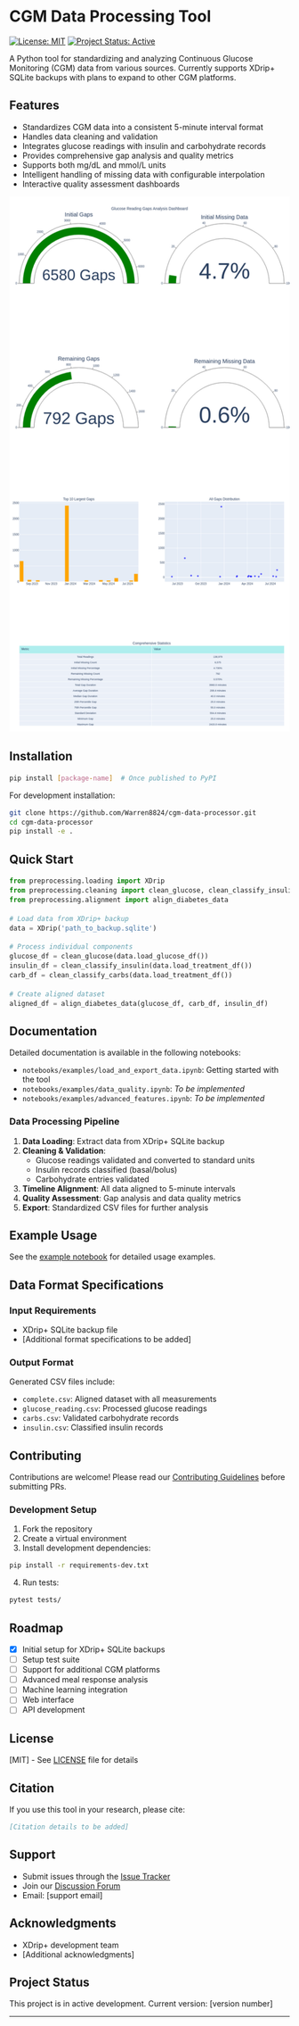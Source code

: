 # CGM Data Processing Tool

[![License: MIT](https://img.shields.io/badge/License-MIT-yellow.svg)](https://opensource.org/licenses/MIT)
[![Project Status: Active](https://www.repostatus.org/badges/latest/active.svg)](https://www.repostatus.org/#active)

A Python tool for standardizing and analyzing Continuous Glucose Monitoring (CGM) data from various sources. Currently supports XDrip+ SQLite backups with plans to expand to other CGM platforms.

## Features

- Standardizes CGM data into a consistent 5-minute interval format
- Handles data cleaning and validation
- Integrates glucose readings with insulin and carbohydrate records
- Provides comprehensive gap analysis and quality metrics
- Supports both mg/dL and mmol/L units
- Intelligent handling of missing data with configurable interpolation
- Interactive quality assessment dashboards


![cgm_quality_dashboard](https://github.com/Warren8824/cgm-data-processor/blob/main/notebooks%2Fexamples%2Fimg%2Fgaps_dashboard.png)

## Installation

```bash
pip install [package-name]  # Once published to PyPI
```

For development installation:
```bash
git clone https://github.com/Warren8824/cgm-data-processor.git
cd cgm-data-processor
pip install -e .
```

## Quick Start

```python
from preprocessing.loading import XDrip
from preprocessing.cleaning import clean_glucose, clean_classify_insulin, clean_classify_carbs
from preprocessing.alignment import align_diabetes_data

# Load data from XDrip+ backup
data = XDrip('path_to_backup.sqlite')

# Process individual components
glucose_df = clean_glucose(data.load_glucose_df())
insulin_df = clean_classify_insulin(data.load_treatment_df())
carb_df = clean_classify_carbs(data.load_treatment_df())

# Create aligned dataset
aligned_df = align_diabetes_data(glucose_df, carb_df, insulin_df)
```

## Documentation

Detailed documentation is available in the following notebooks:
- `notebooks/examples/load_and_export_data.ipynb`: Getting started with the tool
- `notebooks/examples/data_quality.ipynb`: *To be implemented*
- `notebooks/examples/advanced_features.ipynb`: *To be implemented*

### Data Processing Pipeline

1. **Data Loading**: Extract data from XDrip+ SQLite backup
2. **Cleaning & Validation**: 
   - Glucose readings validated and converted to standard units
   - Insulin records classified (basal/bolus)
   - Carbohydrate entries validated
3. **Timeline Alignment**: All data aligned to 5-minute intervals
4. **Quality Assessment**: Gap analysis and data quality metrics
5. **Export**: Standardized CSV files for further analysis

## Example Usage

See the [example notebook](notebooks/examples/load_and_export_data.ipynb) for detailed usage examples.

## Data Format Specifications

### Input Requirements
- XDrip+ SQLite backup file
- [Additional format specifications to be added]

### Output Format
Generated CSV files include:
- `complete.csv`: Aligned dataset with all measurements
- `glucose_reading.csv`: Processed glucose readings
- `carbs.csv`: Validated carbohydrate records
- `insulin.csv`: Classified insulin records

## Contributing

Contributions are welcome! Please read our [Contributing Guidelines](CONTRIBUTING.md) before submitting PRs.

### Development Setup
1. Fork the repository
2. Create a virtual environment
3. Install development dependencies:
```bash
pip install -r requirements-dev.txt
```
4. Run tests:
```bash
pytest tests/
```

## Roadmap

- [x] Initial setup for XDrip+ SQLite backups
- [ ] Setup test suite
- [ ] Support for additional CGM platforms
- [ ] Advanced meal response analysis
- [ ] Machine learning integration
- [ ] Web interface
- [ ] API development

## License

[MIT] - See [LICENSE](LICENSE) file for details

## Citation

If you use this tool in your research, please cite:

```bibtex
[Citation details to be added]
```

## Support

- Submit issues through the [Issue Tracker](link-to-issues)
- Join our [Discussion Forum](link-to-discussions)
- Email: [support email]

## Acknowledgments

- XDrip+ development team
- [Additional acknowledgments]

## Project Status

This project is in active development. Current version: [version number]

---
